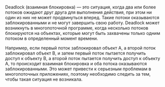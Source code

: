 Deadlock (взаимная блокировка) — это ситуация, когда два или более потоков ожидают друг друга для выполнения действия, при этом ни один из них не может продвинуться вперед. Такие потоки оказываются заблокированными и не могут завершить свою работу. Deadlock может возникнуть в многопоточной программе, когда несколько потоков блокируются на объектах, которые могут быть захвачены только одним потоком в определенный момент времени.

Например, если первый поток заблокировал объект А, а второй поток заблокировал объект В, и затем первый поток пытается получить доступ к объекту В, а второй поток пытается получить доступ к объекту А, то происходит взаимная блокировка и оба потока оказываются заблокированными. Это может привести к серьезным проблемам в многопоточных приложениях, поэтому необходимо следить за тем, чтобы такая ситуация не возникала.